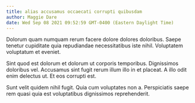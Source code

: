 ```yaml
---
title: alias accusamus occaecati corrupti quibusdam
author: Maggie Dare
date: Wed Sep 08 2021 09:52:59 GMT-0400 (Eastern Daylight Time)
---
```

Dolorum quam numquam rerum facere dolore dolores doloribus. Saepe tenetur cupiditate quia repudiandae necessitatibus iste nihil. Voluptatem voluptatum et eveniet.

 Sint quod est dolorum et dolorum ut corporis temporibus. Dignissimos doloribus vel. Accusamus sint fugit rerum illum illo in et placeat. A illo odit enim delectus ut. Et eos corrupti est.

 Sunt velit quidem nihil fugit. Quia cum voluptates non a. Perspiciatis saepe rem quasi quia est voluptatibus dignissimos reprehenderit.